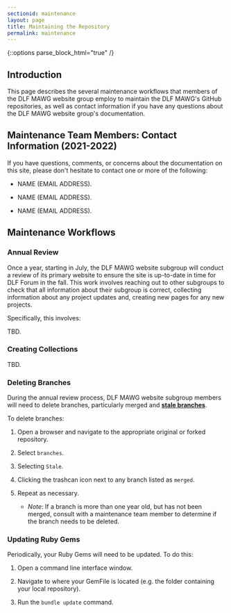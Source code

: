 ```yaml
---
sectionid: maintenance
layout: page
title: Maintaining the Repository
permalink: maintenance
---
```


{::options parse_block_html="true" /}

<h2>Introduction</h2>

This page describes the several maintenance workflows that members of the DLF MAWG website group employ to maintain the DLF MAWG's GitHub repositories, as well as contact information if you have any questions about the DLF MAWG website group's documentation.

<h2>Maintenance Team Members: Contact Information (2021-2022)</h2>

If you have questions, comments, or concerns about the documentation on this site, please don't hesitate to contact one or more of the following:

- NAME (EMAIL ADDRESS). 

- NAME (EMAIL ADDRESS). 

- NAME (EMAIL ADDRESS). 

<h2>Maintenance Workflows</h2>

<h3>Annual Review</h3>

Once a year, starting in July, the DLF MAWG website subgroup will conduct a review of its primary website to ensure the site is up-to-date in time for DLF Forum in the fall. This work involves reaching out to other subgroups to check that all information about their subgroup is correct, collecting information about any project updates and, creating new pages for any new projects.

Specifically, this involves:

TBD.

<h3>Creating Collections</h3>

TBD.

<h3>Deleting Branches</h3>

During the annual review process, DLF MAWG website subgroup members will need to delete branches, particularly merged and [**stale branches**](https://docs.github.com/en/github/administering-a-repository/managing-branches-in-your-repository/viewing-branches-in-your-repository).

To delete branches:

1. Open a browser and navigate to the appropriate original or forked repository.

2. Select ```branches```.

3. Selecting ```Stale```.

4. Clicking the trashcan icon next to any branch listed as ```merged```.

5. Repeat as necessary.

	- *Note*: If a branch is more than one year old, but has not been merged, consult with a maintenance team member to determine if the branch needs to be deleted.

<h3>Updating Ruby Gems</h3>

Periodically, your Ruby Gems will need to be updated. To do this:

1. Open a command line interface window.

2. Navigate to where your GemFile is located (e.g. the folder containing your local repository). 

3. Run the ```bundle update``` command.